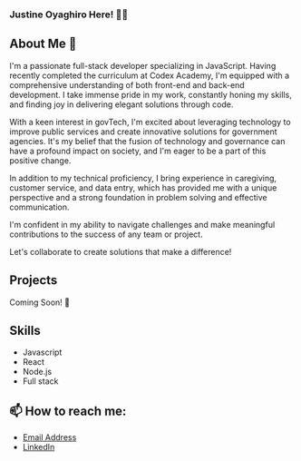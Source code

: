 ### Justine Oyaghiro Here! 👋🏽 



## About Me 🌱

I'm a passionate full-stack developer specializing in JavaScript. Having recently completed the curriculum at Codex Academy, I'm equipped with a comprehensive understanding of both front-end and back-end development. I take immense pride in my work, constantly honing my skills, and finding joy in delivering elegant solutions through code.

With a keen interest in govTech, I'm excited about leveraging technology to improve public services and create innovative solutions for government agencies. It's my belief that the fusion of technology and governance can have a profound impact on society, and I'm eager to be a part of this positive change.

In addition to my technical proficiency, I bring experience in caregiving, customer service, and data entry, which has provided me with a unique perspective and a strong foundation in problem solving and effective communication.

I'm confident in my ability to navigate challenges and make meaningful contributions to the success of any team or project.

Let's collaborate to create solutions that make a difference!





## Projects

Coming Soon! 🚀


## Skills

- Javascript
- React
- Node.js
- Full stack

## 📫 How to reach me:

- [Email Address](joyaghiro@gmail.com)
- [LinkedIn](https://www.linkedin.com/in/justineoyaghiro)





